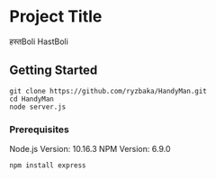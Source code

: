 # Project Title

हस्तBoli HastBoli

## Getting Started

```
git clone https://github.com/ryzbaka/HandyMan.git
cd HandyMan
node server.js
```
### Prerequisites
Node.js Version: 10.16.3
NPM Version: 6.9.0
```
npm install express
```

